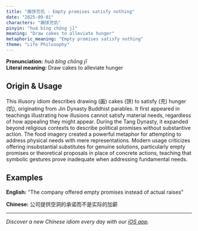 ```yaml
---
title: "画饼充饥 - Empty promises satisfy nothing"
date: "2025-09-01"
characters: "画饼充饥"
pinyin: "huà bǐng chōng jī"
meaning: "Draw cakes to alleviate hunger"
metaphoric_meaning: "Empty promises satisfy nothing"
theme: "Life Philosophy"
---
```


**Pronunciation:** *huà bǐng chōng jī*  
**Literal meaning:** Draw cakes to alleviate hunger

## Origin & Usage

This illusory idiom describes drawing (画) cakes (饼) to satisfy (充) hunger (饥), originating from Jin Dynasty Buddhist parables. It first appeared in teachings illustrating how illusions cannot satisfy material needs, regardless of how appealing they might appear. During the Tang Dynasty, it expanded beyond religious contexts to describe political promises without substantive action. The food imagery created a powerful metaphor for attempting to address physical needs with mere representations. Modern usage criticizes offering insubstantial substitutes for genuine solutions, particularly empty promises or theoretical proposals in place of concrete actions, teaching that symbolic gestures prove inadequate when addressing fundamental needs.

## Examples

**English:** "The company offered empty promises instead of actual raises"

**Chinese:** 公司提供空洞的承诺而不是实际的加薪

---

*Discover a new Chinese idiom every day with our [iOS app](https://apps.apple.com/us/app/daily-chinese-idioms/id6740611324).*
